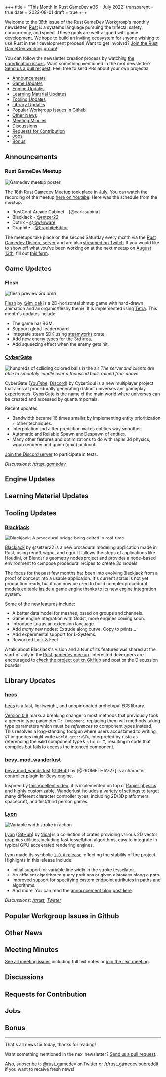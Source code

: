 +++
title = "This Month in Rust GameDev #36 - July 2022"
transparent = true
date = 2022-08-01
draft = true
+++

<!-- no toc -->

<!-- Check the post with markdownlint-->

Welcome to the 36th issue of the Rust GameDev Workgroup's
monthly newsletter.
[Rust] is a systems language pursuing the trifecta:
safety, concurrency, and speed.
These goals are well-aligned with game development.
We hope to build an inviting ecosystem for anyone wishing
to use Rust in their development process!
Want to get involved? [Join the Rust GameDev working group!][join]

You can follow the newsletter creation process
by watching [the coordination issues][coordination].
Want something mentioned in the next newsletter?
[Send us a pull request][pr].
Feel free to send PRs about your own projects!

[Rust]: https://rust-lang.org
[join]: https://github.com/rust-gamedev/wg#join-the-fun
[pr]: https://github.com/rust-gamedev/rust-gamedev.github.io
[coordination]: https://github.com/rust-gamedev/rust-gamedev.github.io/issues?q=label%3Acoordination
[Rust]: https://rust-lang.org
[join]: https://github.com/rust-gamedev/wg#join-the-fun

- [Announcements](#announcements)
- [Game Updates](#game-updates)
- [Engine Updates](#engine-updates)
- [Learning Material Updates](#learning-material-updates)
- [Tooling Updates](#tooling-updates)
- [Library Updates](#library-updates)
- [Popular Workgroup Issues in Github](#popular-workgroup-issues-in-github)
- [Other News](#other-news)
- [Meeting Minutes](#meeting-minutes)
- [Discussions](#discussions)
- [Requests for Contribution](#requests-for-contribution)
- [Jobs](#jobs)
- [Bonus](#bonus)

<!--
Ideal section structure is:

```
### [Title]

![image/GIF description](image link)
_image caption_

A paragraph or two with a summary and [useful links].

_Discussions:
[/r/rust](https://reddit.com/r/rust/todo),
[twitter](https://twitter.com/todo/status/123456)_

[Title]: https://first.link
[useful links]: https://other.link
```

If needed, a section can be split into subsections with a "------" delimiter.
-->

## Announcements

### Rust GameDev Meetup

![Gamedev meetup poster](gamedev-meetup.png)

The 18th Rust Gamedev Meetup took place in July. You can watch the recording of
the meetup [here on Youtube][gamedev-meetup-video]. Here was the schedule from
the meetup:

- RustConf Arcade Cabinet - [@carlosupina]
- Blackjack - [@setzer22]
- Dotrix - [@lowenware]
- Graphite - [@GraphiteEditor]

The meetups take place on the second Saturday every month via the [Rust Gamedev
Discord server][rust-gamedev-discord] and are also [streamed on
Twitch][rust-gamedev-twitch]. If you would like to show off what you've been
working on at the next meetup on [August 13th][rust-meetup-time], fill out [this
form][gamedev-meetup-form].

[gamedev-meetup-video]: https://youtu.be/mnuchYuR_ck
[rust-gamedev-discord]: https://discord.gg/yNtPTb2
[rust-gamedev-twitch]: https://twitch.tv/rustgamedev
[rust-meetup-time]: https://everytimezone.com/s/17260ccd
[gamedev-meetup-form]: https://forms.gle/BS1zCyZaiUFSUHxe6

[@kvark]: https://twitter.com/kvark
[@setzer22]: https://twitter.com/playtheprocess
[@lowenware]: https://twitter.com/lowenware
[@GraphiteEditor]: https://twitter.com/graphiteeditor

## Game Updates

### Flesh

![flesh preview](flesh.gif)
_3rd area_

[Flesh] by [@im_oab] is a 2D-horizontal shmup game with hand-drawn animation and
an organic/fleshy theme. It is implemented using [Tetra]. This month's updates
include:

- The game has BGM.
- Support global leaderboard.
- Integrate steam SDK using [steamworks] crate.
- Add new enemy types for the 3rd area.
- Add squeezing effect when the enemy gets hit.

[Flesh]: https://store.steampowered.com/app/1660850/Flesh/
[@im_oab]: https://twitter.com/im_oab
[Tetra]: https://github.com/17cupsofcoffee/tetra
[steamworks]: https://crates.io/crates/steamworks

### [CyberGate][cybergate-yt]

![hundreds of colliding colored balls in the air](entities.png)
_The server and clients are able to smoothly handle
over a thousand balls rained from above_

CyberGate ([YouTube][cybergate-yt], [Discord][cybergate-dis]) by CyberSoul
is a new multiplayer project that aims at procedurally generating distinct
universes and gameplay experiences. CyberGate is the name of the main world
where universes can be created and accessed by quantum portals.

Recent updates:

- Bandwidth became 16 times smaller by implementing entity prioritization
  \+ other techniques.
- Interpolation and Jitter prediction makes entities way smoother.
- Automatic and Reliable Spawn and Despawn of entities.
- Many other features and optimizations to do with rapier 3d physics,
  wgpu renderer and quinn (quic) protocol.

[Join the Discord server][cybergate-dis] to participate in tests.

_Discussions: [/r/rust_gamedev](https://reddit.com/r/rust_gamedev/comments/vy7vms/multiplayer_stress_test_1_million_balls)_

[cybergate-yt]: https://youtube.com/channel/UClrsOso3Xk2vBWqcsHC3Z4Q
[cybergate-dis]: https://discord.gg/R7DkHqw7zJ

## Engine Updates

## Learning Material Updates

## Tooling Updates

### [Blackjack]

![Blackjack: A procedural bridge being edited in real-time](blackjack.gif)

[Blackjack] by @setzer22 is a new procedural modeling application made in Rust,
using rend3, wgpu, and egui. It follows the steps of applications like
Houdini, or Blender's geometry nodes project and provides a node-based
environment to compose procedural recipes to create 3d models.

The focus for the past few months has been into evolving Blackjack from a proof
of concept into a usable application. It's current status is not yet production
ready, but it can now be used to build complex procedural models editable inside
a game engine thanks to its new engine integration system.

Some of the new features include:

- A better data model for meshes, based on groups and channels.
- Game engine integration with Godot, more engines coming soon.
- Introduce Lua as an extension language.
- Add *many* new nodes: Extrude along curve, Copy to points...
- Add experimental support for L-Systems.
- Reworked Look & Feel

A talk about Blackjack's vision and a tour of its features was shared at the
start of July in the [Rust gamedev meetup][blackjack-talk-yt]. Interested
developers are encouraged to [check the project out on GitHub][Blackjack] and
post on the Discussion boards!

[Blackjack]: https://github.com/setzer22/blackjack
[blackjack-talk-yt]: https://onrendering.com/data/papers/catmark/HalfedgeCatmullClark.pdf

## Library Updates

### [hecs]

[hecs] is a fast, lightweight, and unopinionated archetypal ECS library.

[Version 0.8][hecs-changelog] marks a breaking change to most methods that
previously took a generic type parameter `T: Component`, replacing them with
methods taking type parameters which must be *references to* component types
instead. This resolves a long-standing footgun where users accustomed to writing
`&T` in queries might write `world.get::<&T>`, interpreted by rustc as
referencing the valid component type `&'static T`, resulting in code that
compiles but fails to access the intended component.

[hecs]: https://github.com/Ralith/hecs
[hecs-changelog]: https://github.com/Ralith/hecs/blob/master/CHANGELOG.md#080

### [bevy_mod_wanderlust]

[bevy_mod_wanderlust]
([GitHub](https://github.com/PROMETHIA-27/bevy_mod_wanderlust)) by
[@PROMETHIA-27] is a character controller plugin for Bevy engine.

Inspired by [this excellent video](https://www.youtube.com/watch?v=qdskE8PJy6Q),
it is implemented on top of [Rapier physics](https://rapier.rs/) and highly
customizable. Wanderlust includes a variety of settings to target many different
character controller types, including 2D/3D platformers, spacecraft, and
first/third person games.

[bevy_mod_wanderlust]: https://crates.io/crates/bevy_mod_wanderlust

### [Lyon]

![Variable width stroke in action](lyon.png)

[Lyon] ([GitHub](https://github.com/nical/lyon)) by [Nical](https://github.com/nical)
is a collection of crates providing various 2D vector graphics utilities, including
fast tessellation algorithms, easy to integrate in typical GPU accelerated rendering
engines.

Lyon made its symbolic [`1.0.0` release](https://crates.io/crates/lyon/1.0.0)
reflecting the stability of the project. Highlights in this release include:

- Initial support for variable line width in the stroke tessellator.
- An efficient algorithm to query positions at given distances along a path.
- Improved support for specifying custom endpoint attributes in paths and algorithms.
- And more. You can read the [announcement blog post here](https://nical.github.io/posts/lyon-1-0.html).

_Discussions: [/r/rust](https://reddit.com/r/rust/comments/vwdxim/announcing_lyon_100),
[Twitter](https://twitter.com/nicalsilva/status/1546424285442473987?s=20&t=S1fXSoh2zWHbfTImCGYpPQ)_

[Lyon]: https://github.com/nical/lyon

## Popular Workgroup Issues in Github

<!-- Up to 10 links to interesting issues -->

## Other News

<!-- One-liners for plan items that haven't got their own sections. -->

## Meeting Minutes

<!-- Up to 10 most important notes + a link to the full details -->

[See all meeting issues][label_meeting] including full text notes
or [join the next meeting][join].

[label_meeting]: https://github.com/rust-gamedev/wg/issues?q=label%3Ameeting

## Discussions

<!-- Links to handpicked reddit/twitter/urlo/etc threads that provide
useful information -->

## Requests for Contribution

<!-- Links to "good first issue"-labels or direct links to specific tasks -->

## Jobs

<!-- An optional section for new jobs related to Rust gamedev -->

## Bonus

<!-- Bonus section to make the newsletter more interesting
and highlight events from the past. -->

------

That's all news for today, thanks for reading!

Want something mentioned in the next newsletter?
[Send us a pull request][pr].

Also, subscribe to [@rust_gamedev on Twitter][@rust_gamedev]
or [/r/rust_gamedev subreddit][/r/rust_gamedev] if you want to receive fresh news!

<!--
TODO: Add real links and un-comment once this post is published
**Discuss this post on**:
[/r/rust_gamedev](TODO),
[Twitter](TODO),
[Discord](https://discord.gg/yNtPTb2).
-->

[/r/rust_gamedev]: https://reddit.com/r/rust_gamedev
[@rust_gamedev]: https://twitter.com/rust_gamedev
[pr]: https://github.com/rust-gamedev/rust-gamedev.github.io
